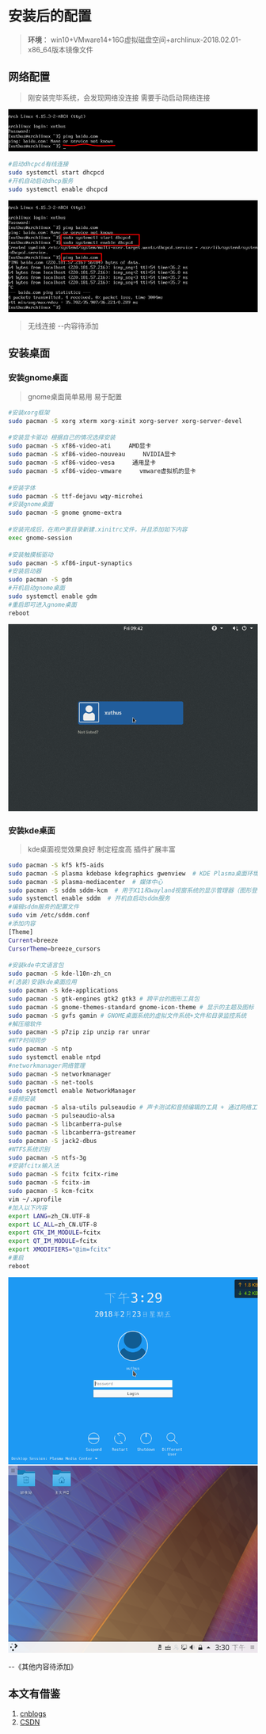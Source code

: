 # 安装后的配置

> **环境**： win10+VMware14+16G虚拟磁盘空间+archlinux-2018.02.01-x86_64版本镜像文件

## 网络配置

> 刚安装完毕系统，会发现网络没连接 需要手动启动网络连接

![网络未连接](../public/archlinux/config/network-1.png)

```bash
#启动dhcpcd有线连接
sudo systemctl start dhcpcd
#开机自动启动dhcp服务
sudo systemctl enable dhcpcd
```

![网络检测](../public/archlinux/config/network-2.png)

> 无线连接 --内容待添加

## 安装桌面

### 安装gnome桌面

> gnome桌面简单易用 易于配置

```bash
#安装xorg框架
sudo pacman -S xorg xterm xorg-xinit xorg-server xorg-server-devel

#安装显卡驱动 根据自己的情况选择安装
sudo pacman -S xf86-video-ati     AMD显卡
sudo pacman -S xf86-video-nouveau     NVIDIA显卡
sudo pacman -S xf86-video-vesa     通用显卡
sudo pacman -S xf86-video-vmware     vmware虚拟机的显卡

#安装字体
sudo pacman -S ttf-dejavu wqy-microhei  
#安装gnome桌面
sudo pacman -S gnome gnome-extra

#安装完成后，在用户家目录新建.xinitrc文件，并且添加如下内容
exec gnome-session

#安装触摸板驱动
sudo pacman -S xf86-input-synaptics
#安装启动器
sudo pacman -S gdm
#开机启动gnome桌面
sudo systemctl enable gdm
#重启即可进入gnome桌面
reboot
```

![进入gnome](../public/archlinux/config/gnome-1.png)

### 安装kde桌面

> kde桌面视觉效果良好 制定程度高 插件扩展丰富

```bash
sudo pacman -S kf5 kf5-aids  
sudo pacman -S plasma kdebase kdegraphics gwenview  # KDE Plasma桌面环境 基础包 图像处理相关工具的软件包 KDE图片浏览工具
sudo pacman -S plasma-mediacenter  # 媒体中心
sudo pacman -S sddm sddm-kcm  # 用于X11和wayland视窗系统的显示管理器（图形登录界面）
sudo systemctl enable sddm  # 开机自启动sddm服务
#编辑sddm服务的配置文件
sudo vim /etc/sddm.conf  
#添加内容
[Theme]
Current=breeze
CursorTheme=breeze_cursors  

#安装kde中文语言包
sudo pacman -S kde-l10n-zh_cn
#(选装)安装kde桌面应用
sudo pacman -S kde-applications
sudo pacman -S gtk-engines gtk2 gtk3 # 跨平台的图形工具包
sudo pacman -S gnome-themes-standard gnome-icon-theme # 显示的主题及图标
sudo pacman -S gvfs gamin # GNOME桌面系统的虚拟文件系统+文件和目录监控系统
#解压缩软件
sudo pacman -S p7zip zip unzip rar unrar
#NTP时间同步
sudo pacman -S ntp  
sudo systemctl enable ntpd
#networkmanager网络管理
sudo pacman -S networkmanager
sudo pacman -S net-tools
sudo systemctl enable NetworkManager
#音频安装
sudo pacman -S alsa-utils pulseaudio # 声卡测试和音频编辑的工具 + 通过网络工作的声音服务
sudo pacman -S pulseaudio-alsa
sudo pacman -S libcanberra-pulse
sudo pacman -S libcanberra-gstreamer
sudo pacman -S jack2-dbus
#NTFS系统识别
sudo pacman -S ntfs-3g
#安装fcitx输入法
sudo pacman -S fcitx fcitx-rime
sudo pacman -S fcitx-im
sudo pacman -S kcm-fcitx
vim ~/.xprofile
#加入以下内容
export LANG=zh_CN.UTF-8  
export LC_ALL=zh_CN.UTF-8  
export GTK_IM_MODULE=fcitx
export QT_IM_MODULE=fcitx
export XMODIFIERS="@im=fcitx"
#重启
reboot
```

![进入kde](../public/archlinux/config/kde-1.png)
![进入kde](../public/archlinux/config/kde-2.png)

--《其他内容待添加》

## 本文有借鉴

1. [cnblogs](https://www.cnblogs.com/vachester/p/5635819.html)
1. [CSDN](http://blog.csdn.net/u010968957/article/details/52012291)